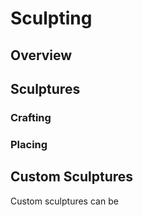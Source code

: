 # Sculpting

## Overview
## Sculptures
### Crafting
### Placing

## Custom Sculptures
Custom sculptures can be 